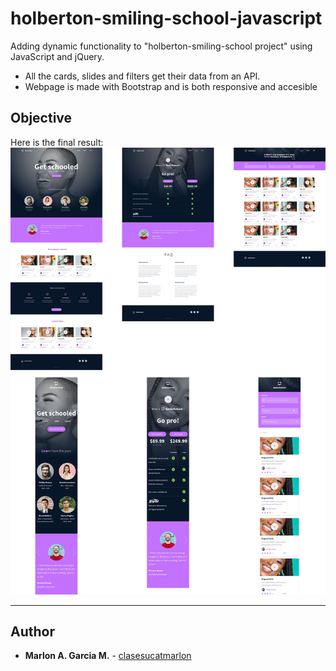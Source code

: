 # holberton-smiling-school-javascript
Adding dynamic functionality to "holberton-smiling-school project" using JavaScript and jQuery.
- All the cards, slides and filters get their data from an API.
- Webpage is made with Bootstrap and is both responsive and accesible

## Objective
Here is the final result:
![website](./images/readme.jpg)  
  
--- 
## Author 
* **Marlon A. Garcia M.** - [clasesucatmarlon](https://github.com/clasesucatmarlon)